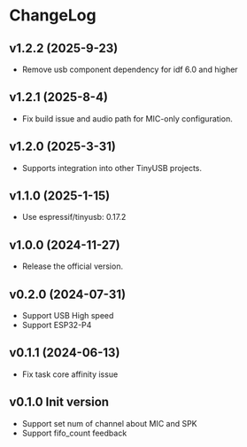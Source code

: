 # ChangeLog

## v1.2.2 (2025-9-23)

* Remove usb component dependency for idf 6.0 and higher

## v1.2.1 (2025-8-4)

* Fix build issue and audio path for MIC-only configuration.

## v1.2.0 (2025-3-31)

* Supports integration into other TinyUSB projects.

## v1.1.0 (2025-1-15)

* Use espressif/tinyusb: 0.17.2

## v1.0.0 (2024-11-27)

* Release the official version.

## v0.2.0 (2024-07-31)

* Support USB High speed
* Support ESP32-P4

## v0.1.1 (2024-06-13)

* Fix task core affinity issue

## v0.1.0 Init version

* Support set num of channel about MIC and SPK
* Support fifo_count feedback
